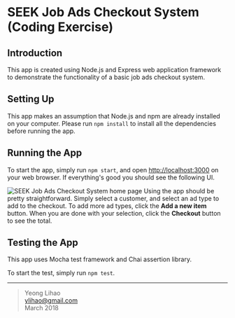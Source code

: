# SEEK Job Ads Checkout System (Coding Exercise)

## Introduction

This app is created using Node.js and Express web application framework to demonstrate the functionality of a basic job ads checkout system.

## Setting Up

This app makes an assumption that Node.js and npm are already installed on your computer. Please run ``npm install`` to install all the dependencies before running the app.

## Running the App

To start the app, simply run ``npm start``, and open [http://localhost:3000](http://localhost:3000) on your web browser. If everything's good you should see the following UI.

![SEEK Job Ads Checkout System home page](http://content.screencast.com/users/ylihao/folders/SEEK/media/29e38d93-a9b1-4abe-92d0-e70c83b9a5ec/Screen%20Shot%202018-03-20%20at%201.51.08%20AM.png)
Using the app should be pretty straightforward. Simply select a customer, and select an ad type to add to the checkout. To add more ad types, click the **Add a new item** button. When you are done with your selection, click the **Checkout** button to see the total.

## Testing the App

This app uses Mocha test framework and Chai assertion library.

To start the test, simply run ``npm test``.

----------

> Yeong Lihao  
> ylihao@gmail.com  
> March 2018
